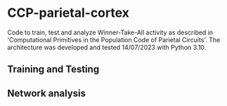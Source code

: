 # CCP-parietal-cortex
Code to train, test and analyze Winner-Take-All activity as described in 'Computational Primitives in the Population Code of Parietal Circuits'.
The architecture was developed and tested 14/07/2023 with Python 3.10.
## Training and Testing

## Network analysis
